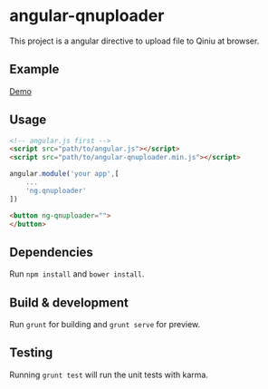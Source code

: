 # angular-qnuploader

This project is a angular directive to upload file to Qiniu at browser.

## Example
[Demo](https://dylike.github.io/angular-qnuploader)

## Usage

```html
<!-- angular.js first -->
<script src="path/to/angular.js"></script>
<script src="path/to/angular-qnuploader.min.js"></script>
```

```js
angular.module('your app',[
    ...
    'ng.qnuploader'
])
```

```html
<button ng-qnuploader="">
</button>
```

## Dependencies

Run `npm install` and `bower install`.

## Build & development

Run `grunt` for building and `grunt serve` for preview.

## Testing

Running `grunt test` will run the unit tests with karma.
